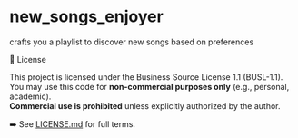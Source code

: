 # new_songs_enjoyer
crafts you a playlist to discover new songs based on preferences


📜 License

This project is licensed under the Business Source License 1.1 (BUSL-1.1).  
You may use this code for **non-commercial purposes only** (e.g., personal, academic).  
**Commercial use is prohibited** unless explicitly authorized by the author.

➡️ See [LICENSE.md](./LICENSE.md) for full terms.
